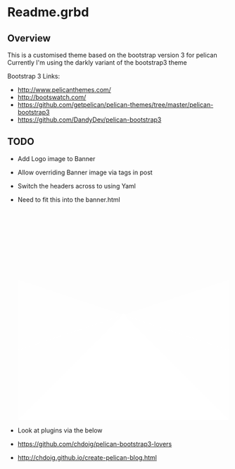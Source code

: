 # Readme.grbd

## Overview

This is a customised theme based on the bootstrap version 3 for pelican
Currently I'm using the darkly variant of the bootstrap3 theme

Bootstrap 3 Links:

 * http://www.pelicanthemes.com/
 * http://bootswatch.com/
 * https://github.com/getpelican/pelican-themes/tree/master/pelican-bootstrap3
 * https://github.com/DandyDev/pelican-bootstrap3

## TODO

 * Add Logo image to Banner
 * Allow overriding Banner image via tags in post
 * Switch the headers across to using Yaml

 * Need to fit this into the banner.html

    <div class="decor-wrapper">
        <svg id="header-decor" class="decor bottom" xmlns="http://www.w3.org/2000/svg" version="1.1" viewBox="0 0 100 100" preserveAspectRatio="none">
            <path class="large left" d="M0 0 L50 50 L0 100" fill="rgba(255,255,255, .1)"></path>
            <path class="large right" d="M100 0 L50 50 L100 100" fill="rgba(255,255,255, .1)"></path>
            <path class="medium left" d="M0 100 L50 50 L0 33.3" fill="rgba(255,255,255, .3)"></path>
            <path class="medium right" d="M100 100 L50 50 L100 33.3" fill="rgba(255,255,255, .3)"></path>
            <path class="small left" d="M0 100 L50 50 L0 66.6" fill="rgba(255,255,255, .5)"></path>
            <path class="small right" d="M100 100 L50 50 L100 66.6" fill="rgba(255,255,255, .5)"></path>
            <path d="M0 99.9 L50 49.9 L100 99.9 L0 99.9" fill="rgba(255,255,255, 1)"></path>
            <path d="M48 52 L50 49 L52 52 L48 52" fill="rgba(255,255,255, 1)"></path>
        </svg>
    </div>

 * Look at plugins via the below
 * https://github.com/chdoig/pelican-bootstrap3-lovers
 * http://chdoig.github.io/create-pelican-blog.html